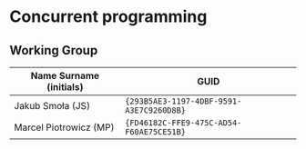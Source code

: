 # Concurrent programming

## Working Group

| Name Surname (initials) | GUID                                     |
| ----------------------- | ---------------------------------------- |
| Jakub Smoła (JS)        | `{293B5AE3-1197-4DBF-9591-A3E7C9260D8B}` |
| Marcel Piotrowicz (MP)  | `{FD46182C-FFE9-475C-AD54-F60AE75CE51B}` |
